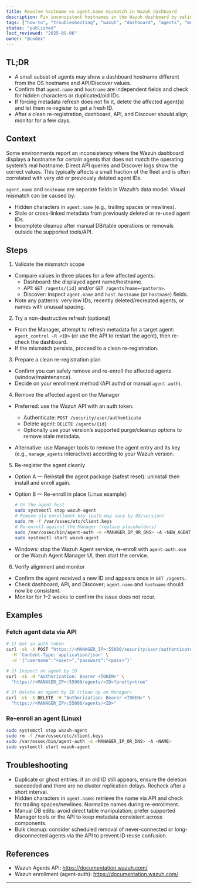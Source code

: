 ```yaml
---
title: Resolve hostname vs agent.name mismatch in Wazuh dashboard
description: Fix inconsistent hostnames in the Wazuh dashboard by validating metadata and performing a clean re-registration of affected agents.
tags: ["how-to", "troubleshooting", "wazuh", "dashboard", "agents", "metadata"]
status: "published"
last_reviewed: "2025-09-06"
owner: "@codex"
---
```


## TL;DR

- A small subset of agents may show a dashboard hostname different from the OS hostname and API/Discover values.
- Confirm that `agent.name` and `hostname` are independent fields and check for hidden characters or duplicated/old IDs.
- If forcing metadata refresh does not fix it, delete the affected agent(s) and let them re-register to get a fresh ID.
- After a clean re-registration, dashboard, API, and Discover should align; monitor for a few days.

## Context

Some environments report an inconsistency where the Wazuh dashboard displays a hostname for certain agents that does not match the operating system’s real hostname. Direct API queries and Discover logs show the correct values. This typically affects a small fraction of the fleet and is often correlated with very old or previously deleted agent IDs.

`agent.name` and `hostname` are separate fields in Wazuh’s data model. Visual mismatch can be caused by:

- Hidden characters in `agent.name` (e.g., trailing spaces or newlines).
- Stale or cross-linked metadata from previously deleted or re-used agent IDs.
- Incomplete cleanup after manual DB/table operations or removals outside the supported tools/API.

## Steps

1) Validate the mismatch scope

- Compare values in three places for a few affected agents:
  - Dashboard: the displayed agent name/hostname.
  - API: `GET /agents/{id}` and/or `GET /agents?name=<pattern>`.
  - Discover: inspect `agent.name` and `host.hostname` (or `hostname`) fields.
- Note any patterns: very low IDs, recently deleted/recreated agents, or names with unusual spacing.

2) Try a non-destructive refresh (optional)

- From the Manager, attempt to refresh metadata for a target agent: `agent_control -R <ID>` (or use the API to restart the agent), then re-check the dashboard.
- If the mismatch persists, proceed to a clean re-registration.

3) Prepare a clean re-registration plan

- Confirm you can safely remove and re-enroll the affected agents (window/maintenance).
- Decide on your enrollment method (API authd or manual `agent-auth`).

4) Remove the affected agent on the Manager

- Preferred: use the Wazuh API with an auth token.

  - Authenticate: `POST /security/user/authenticate`
  - Delete agent: `DELETE /agents/{id}`
  - Optionally use your version’s supported purge/cleanup options to remove stale metadata.

- Alternative: use Manager tools to remove the agent entry and its key (e.g., `manage_agents` interactive) according to your Wazuh version.

5) Re-register the agent cleanly

- Option A — Reinstall the agent package (safest reset): uninstall then install and enroll again.
- Option B — Re-enroll in place (Linux example):

  ```bash
  # On the agent host
  sudo systemctl stop wazuh-agent
  # Remove old enrollment key (path may vary by OS/version)
  sudo rm -f /var/ossec/etc/client.keys
  # Re-enroll against the Manager (replace placeholders)
  sudo /var/ossec/bin/agent-auth -m <MANAGER_IP_OR_DNS> -A <NEW_AGENT_NAME>
  sudo systemctl start wazuh-agent
  ```

- Windows: stop the Wazuh Agent service, re-enroll with `agent-auth.exe` or the Wazuh Agent Manager UI, then start the service.

6) Verify alignment and monitor

- Confirm the agent received a new ID and appears once in `GET /agents`.
- Check dashboard, API, and Discover; `agent.name` and `hostname` should now be consistent.
- Monitor for 1–2 weeks to confirm the issue does not recur.

## Examples

### Fetch agent data via API

```bash
# 1) Get an auth token
curl -sk -X POST "https://<MANAGER_IP>:55000/security/user/authenticate" \
  -H 'Content-Type: application/json' \
  -d '{"username":"<user>","password":"<pass>"}'

# 2) Inspect an agent by ID
curl -sk -H "Authorization: Bearer <TOKEN>" \
  "https://<MANAGER_IP>:55000/agents/<ID>?pretty=true"

# 3) Delete an agent by ID (clean up on Manager)
curl -sk -X DELETE -H "Authorization: Bearer <TOKEN>" \
  "https://<MANAGER_IP>:55000/agents/<ID>"
```

### Re-enroll an agent (Linux)

```bash
sudo systemctl stop wazuh-agent
sudo rm -f /var/ossec/etc/client.keys
sudo /var/ossec/bin/agent-auth -m <MANAGER_IP_OR_DNS> -A <NAME>
sudo systemctl start wazuh-agent
```

## Troubleshooting

- Duplicate or ghost entries: if an old ID still appears, ensure the deletion succeeded and there are no cluster replication delays. Recheck after a short interval.
- Hidden characters in `agent.name`: retrieve the name via API and check for trailing spaces/newlines. Normalize names during re-enrollment.
- Manual DB edits: avoid direct table manipulation; prefer supported Manager tools or the API to keep metadata consistent across components.
- Bulk cleanup: consider scheduled removal of never-connected or long-disconnected agents via the API to prevent ID reuse confusion.

## References

- Wazuh Agents API: https://documentation.wazuh.com/
- Wazuh enrollment (agent-auth): https://documentation.wazuh.com/
---
